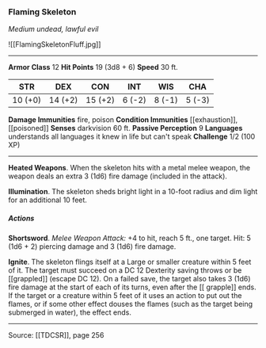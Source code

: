 ### Flaming Skeleton
_Medium undead, lawful evil_

![[FlamingSkeletonFluff.jpg]]




---

**Armor Class** 12
**Hit Points** 19 (3d8 + 6)
**Speed** 30 ft.

| STR     | DEX     | CON     | INT     | WIS     | CHA     |
|---------|---------|---------|---------|---------|---------|
| 10 (+0) | 14 (+2) | 15 (+2) | 6 (-2) | 8 (-1) | 5 (-3) |

**Damage Immunities** fire, poison
**Condition Immunities** [[exhaustion]], [[poisoned]]
**Senses** darkvision 60 ft.
**Passive Perception** 9
**Languages** understands all languages it knew in life but can't speak
**Challenge** 1/2 (100 XP)

---

**Heated Weapons**. When the skeleton hits with a metal melee weapon, the weapon deals an extra 3 (1d6) fire damage (included in the attack).

**Illumination**. The skeleton sheds bright light in a 10-foot radius and dim light for an additional 10 feet.

##### Actions
**Shortsword**. _Melee Weapon Attack:_ +4 to hit, reach 5 ft., one target. Hit: 5 (1d6 + 2) piercing damage and 3 (1d6) fire damage.

**Ignite**. The skeleton flings itself at a Large or smaller creature within 5 feet of it. The target must succeed on a DC 12 Dexterity saving throws or be [[grappled]] (escape DC 12). On a failed save, the target also takes 3 (1d6) fire damage at the start of each of its turns, even after the [[ grapple]] ends. If the target or a creature within 5 feet of it uses an action to put out the flames, or if some other effect douses the flames (such as the target being submerged in water), the effect ends.


---

Source: [[TDCSR]], page 256